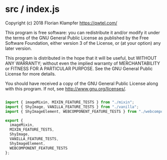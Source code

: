 # src / index.js
Copyright (c) 2018 Florian Klampfer <https://qwtel.com/>

This program is free software: you can redistribute it and/or modify
it under the terms of the GNU General Public License as published by
the Free Software Foundation, either version 3 of the License, or
(at your option) any later version.

This program is distributed in the hope that it will be useful,
but WITHOUT ANY WARRANTY; without even the implied warranty of
MERCHANTABILITY or FITNESS FOR A PARTICULAR PURPOSE.  See the
GNU General Public License for more details.

You should have received a copy of the GNU General Public License
along with this program.  If not, see <http://www.gnu.org/licenses/>.


```js

import { imageMixin, MIXIN_FEATURE_TESTS } from "./mixin";
import { ShyImage, VANILLA_FEATURE_TESTS } from "./vanilla";
import { ShyImageElement, WEBCOMPONENT_FEATURE_TESTS } from "./webcomponent";

export {
  imageMixin,
  MIXIN_FEATURE_TESTS,
  ShyImage,
  VANILLA_FEATURE_TESTS,
  ShyImageElement,
  WEBCOMPONENT_FEATURE_TESTS
};
```


